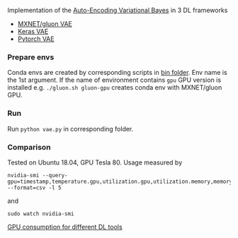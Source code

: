 Implementation of the [Auto-Encoding Variational Bayes](https://arxiv.org/abs/1312.6114) in 3 DL frameworks

   * [MXNET/gluon VAE](https://gluon.mxnet.io/chapter13_unsupervised-learning/vae-gluon.html)
   * [Keras VAE](https://github.com/keras-team/keras/blob/master/examples/variational_autoencoder.py)
   * [Pytorch VAE](https://github.com/pytorch/examples/tree/master/vae)

### Prepare envs
Conda envs are created by corresponding scripts in [bin folder](../bin). Env name is the 1st argument. If the name of 
environment contains `gpu` GPU version is installed e.g. `./gluon.sh gluon-gpu` creates conda env with MXNET/gluon GPU.

### Run   
Run `python vae.py` in corresponding folder.

### Comparison
Tested on Ubuntu 18.04, GPU Tesla 80. Usage measured by 
```text
nvidia-smi --query-gpu=timestamp,temperature.gpu,utilization.gpu,utilization.memory,memory.total,memory.free,memory.used --format=csv -l 5
```
and
```text
sudo watch nvidia-smi
```

[GPU consumption for different DL tools](../docs/vae)  
 